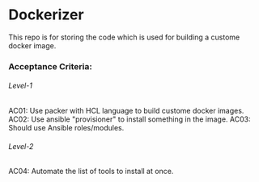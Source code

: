 # Dockerizer
This repo is for storing the code which is used for building a custome docker image.

### Acceptance Criteria: 
###### Level-1
AC01:  Use packer with HCL language to build custome docker images.
AC02:  Use ansible "provisioner" to install something in the image.
AC03:  Should use Ansible roles/modules.

###### Level-2
AC04:  Automate the list of tools to install at once.
